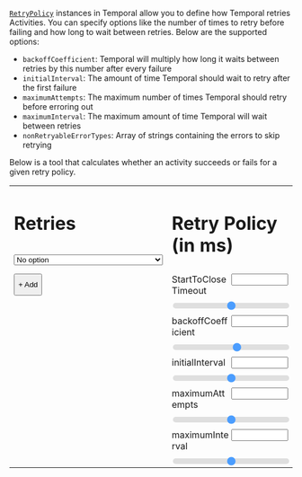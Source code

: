 [`RetryPolicy`](https://typescript.temporal.io/api/classes/proto.coresdk.common.retrypolicy/) instances in Temporal allow you to define how Temporal retries Activities.
You can specify options like the number of times to retry before failing and how long to wait between retries.
Below are the supported options:

- `backoffCoefficient`: Temporal will multiply how long it waits between retries by this number after every failure
- `initialInterval`: The amount of time Temporal should wait to retry after the first failure
- `maximumAttempts`: The maximum number of times Temporal should retry before erroring out
- `maximumInterval`: The maximum amount of time Temporal will wait between retries
- `nonRetryableErrorTypes`: Array of strings containing the errors to skip retrying

Below is a tool that calculates whether an activity succeeds or fails for a given retry policy.

<style>
  table {
    border: 0;
    width: 100%;
  }

  .retry-container {
    vertical-align: top;
    width: 50%;
  }
  .add-button {
    padding-top: 10px;
    padding-bottom: 10px;
  }
  .retry-policy-container {
    vertical-align: top;
    width: 50%;
  }

  .label-container {
    padding-bottom: 10px;
    padding-top: 10px;
  }

  .label-container label {
    float: left;
    max-width: 49%;
  }

  .label-container input {
    float: right;
    max-width: 49%;
  }

  .label-container::after {
    content: "";
    clear: both;
    display: table;
  }

  .slider {
    -webkit-appearance: none;  /* Override default CSS styles */
    appearance: none;
    width: 100%; /* Full-width */
    height: 10px; /* Specified height */
    background: #d3d3d3; /* Grey background */
    outline: none; /* Remove outline */
    opacity: 0.7; /* Set transparency (for mouse-over effects on hover) */
    -webkit-transition: .2s; /* 0.2 seconds transition on hover */
    transition: opacity .2s;
    border-radius: 5px;
  }

  .slider::-webkit-slider-thumb {
    height: 25px;
    width: 25px;
  }

  .slider::-moz-range-thumb {
    height: 25px;
    width: 25px;
  }
  .result {
    padding: 5px;
    margin:auto;
    width: 100%;
    text-align:center;
    border-radius: 4px;
    margin-top: 25px;
  }
  .success {
    background-color: #D4EDDC;
  }
  .fail {
    background-color: #f8d7da;
  }
  .spacing {
    margin-top: 15px;
    margin-bottom: 15px;
  }
</style>
<table>
  <tr>
    <td class="retry-container">
      <div class="retries-list">
        <h1>Retries</h1>
        <select id="scenarios" class="spacing">
        <option value="null">No option</option>
        <option value='{"requestRuntimeMS": 10, "successRate": 0.9}'>Fast request (10ms), 90% success rate</option>
        <option value='{"requestRuntimeMS": 10, "successRate": 0.5}'>Fast request (10ms), 50% success rate</option>
        <option value='{"requestRuntimeMS": 100, "successRate": 0.9}'>Slow request (100ms), 90$ success rate</option>
        <option value='{"requestRuntimeMS": 100, "successRate": 0.5}'>Slow request (100ms), 50% success rate</option>
        </select>
      </div>
      <button class="add-button" onclick="addRetry(true, 1)">+ Add</button>
    </td>
    <td class="retry-policy-container">
      <h1>Retry Policy (in ms)</h1>
      <div class="label-container">
        <label>StartToCloseTimeout</label>
        <input class="label-container-item" id="startToCloseTimeout-input" type="number">
      </div>
      <input type="range" class="slider" id="startToCloseTimeout-slider" min="0" max="100000">
      <div class="label-container">
        <label>backoffCoefficient</label>
        <input class="label-container-item" id="backoffCoefficient-input" type="number">
      </div>
      <input type="range" class="slider" id="backoffCoefficient-slider" min="1" max="10">
      <div class="label-container">
        <label>initialInterval</label>
        <input class="label-container-item" id="initialInterval-input" type="number">
      </div>
      <input type="range" class="slider" id="initialInterval-slider" min="1" max="10000">
      <div class="label-container">
        <label>maximumAttempts</label>
        <input class="label-container-item" id="maximumAttempts-input" type="number">
      </div>
      <input type="range" class="slider" id="maximumAttempts-slider" min="1" max="100">
      <div class="label-container">
        <label>maximumInterval</label>
        <input class="label-container-item" id="maximumInterval-input" type="number">
      </div>
      <input type="range" class="slider" id="maximumInterval-slider" min="1" max="100000">
    </td>
  </tr>
</table>
<div class="result">
</div>
<div class="retry" style="display: none">
  <select value="succeeds">
    <option value="fails">Fails after</option>
    <option value="succeeds">Succeeds after</option>
  </select>
  <input type="number" value="1" />
  ms
  <button class="remove">&times;</button>
</div>
<script>
  const retryTemplate = document.querySelector('.retry');
  let numRetries = 0;
  function addRetry(success, runtimeMS) {
    const el = retryTemplate.cloneNode(true);
    if (state.retries.length > 0) {
      state.retries[state.retries.length - 1].success = false;
      state.retries[state.retries.length - 1].select.disabled = true;
      state.retries[state.retries.length - 1].select.value = 'fails';
    }
    const retry = { success, runtimeMS, el };
    state.retries.push(retry);
    const select = el.querySelector('select');
    retry.select = select;
    select.value = success ? 'succeeds' : 'fails';
    const input = el.querySelector('input[type="number"]');
    el.querySelector('.remove').addEventListener('click', () => removeRetry());
    input.value = runtimeMS;
    input.addEventListener('change', function() {
      const val = input.value;
      if (!isNaN(val)) {
        retry.runtimeMS = +val;
        rerenderResult();
      }
    });
    select.addEventListener('change', function() {
      retry.success = select.value === 'succeeds';
      rerenderResult();
    });
    document.querySelector('.retries-list').appendChild(el);
    el.style.display = 'block';
    rerenderResult();
  }
  function removeRetry() {
    if (state.retries.length > 0) {
      const lastRetry = state.retries[state.retries.length - 1];
      document.querySelector('.retries-list').removeChild(lastRetry.el);
      state.retries.pop();
      state.retries[state.retries.length - 1].select.disabled = false;
      rerenderResult();
    }
  }
  function reflectChange(slider, newValue) {
    slider.value = newValue;
  }
  const sliderProps = [
    'startToCloseTimeout',
    'backoffCoefficient',
    'initialInterval',
    'maximumAttempts',
    'maximumInterval'
  ];
  const state = {
    retries: [],
    startToCloseTimeout: 10000,
    backoffCoefficient: 2,
    initialInterval: 100,
    maximumAttempts: 5,
    maximumInterval: 100000
  };
  const scenarios = document.querySelector('#scenarios');
  scenarios.addEventListener('change', function() {
    const values = JSON.parse(scenarios.value);
    if (!values) return;
    const requestRuntimeMS = values.requestRuntimeMS;
    const successRate = values.successRate;
    const retries = [];
    while (true) {
      const success = Math.random() > successRate;
      const runtimeMS = requestRuntimeMS + (Math.random() - 0.5) * (requestRuntimeMS / 10); // 100ms +/- 10ms
      retries.push({ success, runtimeMS });
      if (success) {
        state.retries = retries;
        rerenderResult();
        break;
      }
    }
  });
  sliderProps.forEach(prop => {
    const input = document.querySelector(`#${prop}-input`);
    const slider = document.querySelector(`#${prop}-slider`);
    slider.value = state[prop];
    input.value = state[prop];
    input.addEventListener('change', function() {
      const val = input.value;
      if (!isNaN(val)) {
        slider.value = +val;
        state[prop] = +val;
        rerenderResult();
      }
    });
    slider.addEventListener('change', () => {
      input.value = +slider.value;
      state[prop] = +slider.value;
      rerenderResult();
    });
  });
  addRetry(true, 1);
  function rerenderResult() {
    if (state.retries.length === 0) {
      document.querySelector('.result').innerHTML = '';
    }
    const res = calculateResult();
    if (res.success) {
      document.querySelector('.result').innerHTML = `<h2>Success after ${res.runtimeMS} ms</h2>`;
      document.querySelector('.result').classList.add('success');
      document.querySelector('.result').classList.remove('fail');
      console.log('Hey')
    } else {
      document.querySelector('.result').innerHTML = `<h2>Error after ${res.runtimeMS} ms: ${res.reason}</h2>`;
      document.querySelector('.result').classList.remove('success');
      document.querySelector('.result').classList.add('fail');
    }
  }
  function calculateResult() {
    let runtimeMS = 0;
    let retryIntervalMS = state.initialInterval;
    const {
      startToCloseTimeout,
      maximumInterval,
      maximumAttempts,
      backoffCoefficient
    } = state;
    for (let i = 0; i < state.retries.length; ++i) {
      if (i >= maximumAttempts) {
        return {
          success: false,
          runtimeMS,
          reason: 'maximumAttempts'
        }
      }
      runtimeMS = Math.min(runtimeMS + state.retries[i].runtimeMS, startToCloseTimeout);
      if (!state.retries[i].success) {
        runtimeMS = Math.min(runtimeMS + retryIntervalMS, startToCloseTimeout);
      }
      retryIntervalMS = Math.min(retryIntervalMS * backoffCoefficient, maximumInterval);
      if (runtimeMS >= startToCloseTimeout) {
        return {
          success: false,
          runtimeMS,
          reason: 'startToCloseTimeout'
        };
      }
    }
    if (!state.retries[state.retries.length - 1].success) {
      return {
        success: false,
        runtimeMS,
        reason: 'All retries failed'
      };
    }
    return {
      success: true,
      runtimeMS
    };
  }
</script>